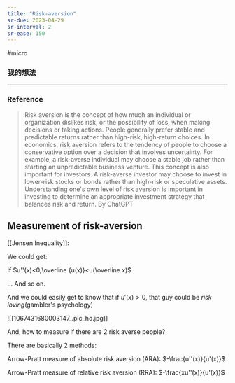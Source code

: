 ```yaml
---
title: "Risk-aversion"
sr-due: 2023-04-29
sr-interval: 2
sr-ease: 150
---
```


#micro


### 我的想法



---



### Reference 


>Risk aversion is the concept of how much an individual or organization dislikes risk, or the possibility of loss, when making decisions or taking actions. People generally prefer stable and predictable returns rather than high-risk, high-return choices.
>In economics, risk aversion refers to the tendency of people to choose a conservative option over a decision that involves uncertainty. For example, a risk-averse individual may choose a stable job rather than starting an unpredictable business venture.
>This concept is also important for investors. A risk-averse investor may choose to invest in lower-risk stocks or bonds rather than high-risk or speculative assets. Understanding one's own level of risk aversion is important in investing to determine an appropriate investment strategy that balances risk and return.
>By ChatGPT

## Measurement of risk-aversion

[[Jensen Inequality]]:

We could get:

If $u''(x)<0,\overline {u(x)}<u(\overline x)$ 

... And so on.

And we could easily get to know that if $u'(x)>0$, that guy could be *risk loving*(gambler's psychology)

![[1067431680003147_.pic_hd.jpg]]

And,  how to measure if there are 2 risk averse people?

There are basically 2 methods:

Arrow-Pratt measure of absolute risk aversion (ARA): $-\frac{u''(x)}{u'(x)}$

Arrow-Pratt measure of relative risk aversion (RRA): $-\frac{xu''(x)}{u'(x)}$
